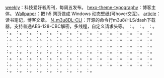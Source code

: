 [weekly](https://github.com/ruanyf/weekly)：科技爱好者周刊，每周五发布。
[hexo-theme-typography](https://github.com/sumimakito/hexo-theme-typography)：博客主体。
[Wallpaper](https://github.com/NoisyWinds/Wallpaper)：把 h5 网页做成 Windows 动态壁纸(可hover交互)。
[article](https://github.com/ICKelin/article)：读书笔记，博客文章。
[N_m3u8DL-CLI](https://github.com/nilaoda/N_m3u8DL-CLI)：开源的命令行m3u8/HLS/dash下载器，支持普通AES-128-CBC解密，多线程，自定义请求头等。
[]()：。
[]()：。
[]()：。
[]()：。
[]()：。
[]()：。
[]()：。
[]()：。
[]()：。
[]()：。
[]()：。
[]()：。
[]()：。
[]()：。
[]()：。
[]()：。
[]()：。
[]()：。
[]()：。
[]()：。
[]()：。
[]()：。
[]()：。
[]()：。
[]()：。
[]()：。
[]()：。
[]()：。
[]()：。
[]()：。
[]()：。
[]()：。
[]()：。
[]()：。
[]()：。
[]()：。
[]()：。
[]()：。
[]()：。
[]()：。
[]()：。
[]()：。
[]()：。
[]()：。
[]()：。
[]()：。
[]()：。
[]()：。
[]()：。
[]()：。
[]()：。
[]()：。
[]()：。
[]()：。
[]()：。
[]()：。
[]()：。
[]()：。
[]()：。
[]()：。
[]()：。
[]()：。
[]()：。
[]()：。
[]()：。
[]()：。
[]()：。
[]()：。
[]()：。
[]()：。
[]()：。
[]()：。
[]()：。
[]()：。
[]()：。
[]()：。
[]()：。
[]()：。
[]()：。
[]()：。
[]()：。
[]()：。
[]()：。
[]()：。
[]()：。
[]()：。
[]()：。
[]()：。
[]()：。
[]()：。
[]()：。
[]()：。
[]()：。
[]()：。
[]()：。
[]()：。
[]()：。
[]()：。
[]()：。
[]()：。
[]()：。
[]()：。
